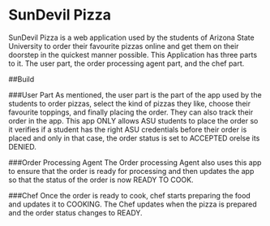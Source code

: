 # SunDevil Pizza
SunDevil Pizza is a web application used by the students of Arizona State University to order their favourite pizzas online and get them on their doorstep in the quickest manner possible. This Application has three parts to it. 
The user part, the order processing agent part, and the chef part. 

##Build

###User Part
As mentioned, the user part is the part of the app used by the students to order pizzas, select the kind of pizzas they like, choose their favourite toppings, and finally placing the order. They can also track their order in the app. This app ONLY allows ASU students to place the order so it verifies if a student has the right ASU credentials before their order is placed and only in that case, the order status is set to ACCEPTED orelse its DENIED. 

###Order Processing Agent
The Order processing Agent also uses this app to ensure that the order is ready for processing and then updates the app so that the status of the order is now READY TO COOK.

###Chef
Once the order is ready to cook, chef starts preparing the food and updates it to COOKING. The Chef updates when the pizza is prepared and the order status changes to READY.
